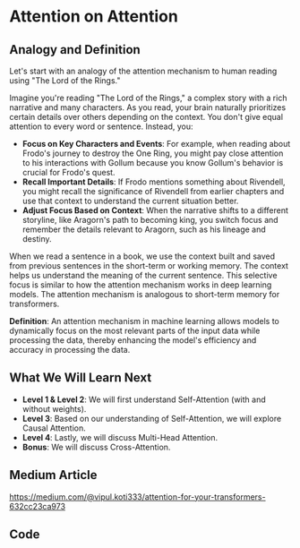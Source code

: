 # Attention on Attention

## Analogy and Definition

Let's start with an analogy of the attention mechanism to human reading using "The Lord of the Rings."

Imagine you're reading "The Lord of the Rings," a complex story with a rich narrative and many characters. As you read, your brain naturally prioritizes certain details over others depending on the context. You don't give equal attention to every word or sentence. Instead, you:

- **Focus on Key Characters and Events**: For example, when reading about Frodo's journey to destroy the One Ring, you might pay close attention to his interactions with Gollum because you know Gollum's behavior is crucial for Frodo's quest.
- **Recall Important Details**: If Frodo mentions something about Rivendell, you might recall the significance of Rivendell from earlier chapters and use that context to understand the current situation better.
- **Adjust Focus Based on Context**: When the narrative shifts to a different storyline, like Aragorn's path to becoming king, you switch focus and remember the details relevant to Aragorn, such as his lineage and destiny.

When we read a sentence in a book, we use the context built and saved from previous sentences in the short-term or working memory. The context helps us understand the meaning of the current sentence. This selective focus is similar to how the attention mechanism works in deep learning models. The attention mechanism is analogous to short-term memory for transformers.

**Definition**: An attention mechanism in machine learning allows models to dynamically focus on the most relevant parts of the input data while processing the data, thereby enhancing the model's efficiency and accuracy in processing the data.

## What We Will Learn Next

- **Level 1 & Level 2**: We will first understand Self-Attention (with and without weights).
- **Level 3**: Based on our understanding of Self-Attention, we will explore Causal Attention.
- **Level 4**: Lastly, we will discuss Multi-Head Attention.
- **Bonus**: We will discuss Cross-Attention.

## Medium Article

https://medium.com/@vipul.koti333/attention-for-your-transformers-632cc23ca973

## Code
